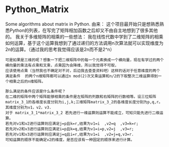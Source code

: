 # Python_Matrix
Some algorithms about matrix in Python.
由来：
    这个项目最开始只是想熟悉熟悉Python的列表，在写完了矩阵相加函数之后却又不由自主地想到了很多其他的。
我关于多维矩阵的相乘的一些想法：
    我在线性代数中学到了二维矩阵的相乘如何运算，基于这个运算我想到了通过递归的方法调用n次算法就可以实现维度为2n的运算。（通过我的思考我觉得应该是2n而不是2^n）
    
    可是如果是三维的呢？想象一下把二维矩阵中的每一个元素换成一个横向量，现在有学过的两个横向量的乘法有点乘和叉乘，点乘因为会降维，所以我觉得不可取，
    应该使用点乘（当然我也不确定对不对，后边我去查查资料吧）这样的话对于任意维度的两个  满足条件  的两个n维矩阵都可以通过n mod(2)次叉乘运算和n/2的下取整次二维运算得到一个相乘之后的n维矩阵。
    
    那么满足的条件应该是什么条件呢？
    在二维的矩阵中两个矩阵能够相乘的条件是左矩阵的列数和右矩阵的行数相等。设三位矩阵matrix_3_1的各维度长度分别为i,j,k;三维矩阵matrix_3_2的各维度长度分别为p,q,r。其维度分别为v1，v2，v3.
    对于 matrix_3_1*matrix_3_2 若先进行一维运算则运算不能成立，可知只能先进行二维运算。
    若先对v1和v2进行运算则应满足j=p且k=r,结果为v1=i  ,v2=q  ,v3=k=r;
    若先对v2和v3进行运算则应满足i=p且k=q,结果为v1=i=p,v2=j  ,v3=r;
    若先对v1和v3进行运算则应满足j=q且i=r,结果为v1=i  ,v2=j=q,v3=r.
    可知运算的顺序不能确定v2的维度，是否应该有一种固定的顺序来进行计算。
    
    
    

